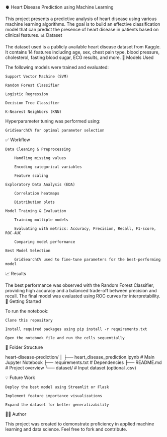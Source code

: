 🫀 Heart Disease Prediction using Machine Learning

This project presents a predictive analysis of heart disease using various machine learning algorithms. The goal is to build an effective classification model that can predict the presence of heart disease in patients based on clinical features.
📊 Dataset

The dataset used is a publicly available heart disease dataset from Kaggle. It contains 14 features including age, sex, chest pain type, blood pressure, cholesterol, fasting blood sugar, ECG results, and more.
🧠 Models Used

The following models were trained and evaluated:

    Support Vector Machine (SVM)

    Random Forest Classifier

    Logistic Regression

    Decision Tree Classifier

    K-Nearest Neighbors (KNN)

Hyperparameter tuning was performed using:

    GridSearchCV for optimal parameter selection

✅ Workflow

    Data Cleaning & Preprocessing

        Handling missing values

        Encoding categorical variables

        Feature scaling

    Exploratory Data Analysis (EDA)

        Correlation heatmaps

        Distribution plots

    Model Training & Evaluation

        Training multiple models

        Evaluating with metrics: Accuracy, Precision, Recall, F1-score, ROC-AUC

        Comparing model performance

    Best Model Selection

        GridSearchCV used to fine-tune parameters for the best-performing model

📈 Results

The best performance was observed with the Random Forest Classifier, providing high accuracy and a balanced trade-off between precision and recall. The final model was evaluated using ROC curves for interpretability.
🚀 Getting Started

To run the notebook:

    Clone this repository

    Install required packages using pip install -r requirements.txt

    Open the notebook file and run the cells sequentially

📂 Folder Structure

heart-disease-prediction/
│
├── heart_disease_prediction.ipynb   # Main Jupyter Notebook
├── requirements.txt                 # Dependencies
├── README.md                        # Project overview
└── dataset/                         # Input dataset (optional .csv)

💡 Future Work

    Deploy the best model using Streamlit or Flask

    Implement feature importance visualizations

    Expand the dataset for better generalizability

👨‍💻 Author

This project was created to demonstrate proficiency in applied machine learning and data science. Feel free to fork and contribute.
